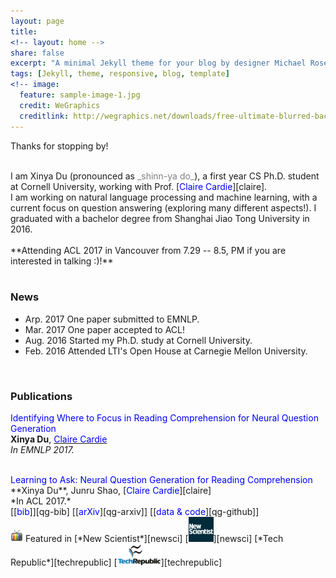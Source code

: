```yaml
---
layout: page
title: 
<!-- layout: home -->
share: false
excerpt: "A minimal Jekyll theme for your blog by designer Michael Rose."
tags: [Jekyll, theme, responsive, blog, template]
<!-- image:
  feature: sample-image-1.jpg
  credit: WeGraphics
  creditlink: http://wegraphics.net/downloads/free-ultimate-blurred-background-pack/ -->
---
```

Thanks for stopping by!

<br />
I am Xinya Du (pronounced as <span style="color:grey">_shinn-ya do_</span>), a first year CS Ph.D. student at Cornell University, working with Prof. [<span style="color:blue">Claire Cardie</span>][claire]. 


<br />
I am working on natural language processing and machine learning, with a current focus on question answering (exploring many different aspects!). I graduated with a bachelor degree from Shanghai Jiao Tong University in 2016.
<!-- or fall 2015, I am  pursuing an research internship at Cornell NLP group, working with Prof. [<span style="color:blue">Claire Cardie</span>](http://www.cs.cornell.edu/home/cardie/).   -->
<br />
<!-- I am interested in machine learning, natural language processing and algorithmic game theory. Particularly, I am exciting about discovering exciting problems and devising core techniques. Here is my <span style="color:blue">CV</span></a>. 
 -->
<!-- *** -->

<!-- <br /> -->
<!-- Book a meeting with [<span style="color:blue">me</span>][youcanbookme]!  -->

<br />
**Attending ACL 2017 in Vancouver from 7.29 -- 8.5, PM if you are interested in talking :)!**

<br />
<br />

### News 
* Arp. 2017 One paper submitted to EMNLP.
* Mar. 2017 One paper accepted to ACL!
* Aug. 2016 Started my Ph.D. study at Cornell University. 
* Feb. 2016 Attended LTI's Open House at Carnegie Mellon University. 

<br />


### Publications

<span style="color:blue">Identifying Where to Focus in Reading Comprehension for Neural Question Generation </span> <br />
**Xinya Du**, [<span style="color:blue">Claire Cardie</span>][claire] <br />
*In EMNLP 2017.* <br />
<!-- [[<span style="color:blue">bib</span>]][qg-bib] [[<span style="color:blue">arXiv</span>][qg-arxiv]] [[<span style="color:blue">data & code</span>][qg-github]] <br /> -->
<!-- <img src='images/tv-icon.png' width="20px"> Featured in [*New Scientist*][newsci] [<img src='images/newscientist.jpg' width="40px">][newsci] <img src='images/tv-icon.png' width="20px">  [*Tech Republic*][techrepublic] [<img src='images/techrepublic.png' width="70px">][techrepublic]  -->

<br />
<span style="color:blue">Learning to Ask: Neural Question Generation for Reading Comprehension</span> <br />
**Xinya Du**, Junru Shao, [<span style="color:blue">Claire Cardie</span>][claire] <br />
*In ACL 2017.* <br />
[[<span style="color:blue">bib</span>]][qg-bib] [[<span style="color:blue">arXiv</span>][qg-arxiv]] [[<span style="color:blue">data & code</span>][qg-github]] <br />
<img src='images/tv-icon.png' width="20px"> Featured in [*New Scientist*][newsci] [<img src='images/newscientist.jpg' width="40px">][newsci] [*Tech Republic*][techrepublic] [<img src='images/techrepublic.png' width="70px">][techrepublic] <br />

[newsci]: https://www.newscientist.com/article/2130205-inquisitive-bot-asks-questions-to-test-your-understanding/
[claire]: https://www.cs.cornell.edu/home/cardie/
[qg-arxiv]:https://arxiv.org/abs/1705.00106
[qg-bib]: bibs/acl2017qg.bib
[qg-github]: https://github.com/xinyadu/nqg
[youcanbookme]: https://xinya.youcanbook.me/
[techrepublic]: http://www.techrepublic.com/article/how-researchers-trained-one-ai-system-to-start-asking-its-own-questions/


<br />
<br />
<br />
<br />
<br />
<br />
<br />



<!-- <script type="text/javascript" id="clustrmaps" src="//cdn.clustrmaps.com/map_v2.js?u=P4EV&d=I88FrKF9sOV_jzIQBgMWAdBWXNSFotr3MxZMiJwFsbY"></script> -->

<script type="text/javascript" id="clustrmaps" src="//cdn.clustrmaps.com/map_v2.js?cl=ffffff&w=200&t=n&d=I88FrKF9sOV_jzIQBgMWAdBWXNSFotr3MxZMiJwFsbY"></script>


